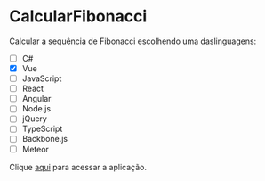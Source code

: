 # CalcularFibonacci

 Calcular a sequência de Fibonacci escolhendo uma daslinguagens:

- [ ] C#
- [x] Vue
- [ ] JavaScript
- [ ] React
- [ ] Angular
- [ ] Node.js
- [ ] jQuery
- [ ] TypeScript
- [ ] Backbone.js
- [ ] Meteor

Clique [aqui](https://igoranjos.github.io/CalcularFibonacci/) para acessar a aplicação.
